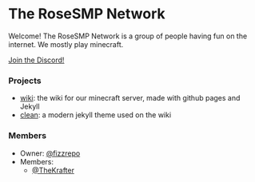 # The RoseSMP Network

Welcome! The RoseSMP Network is a group of people having fun on the internet. We mostly play minecraft. 

[Join the Discord!](https://discord.gg/cupzHvHSqP)


### Projects

 - [wiki](https://github.com/RoseSMP/wiki): the wiki for our minecraft server, made with github pages and Jekyll
 - [clean](https://github.com/RoseSMP/clean): a modern jekyll theme used on the wiki


### Members

 - Owner: [@fizzrepo](https://github.com/fizzrepo)
 - Members:
    - [@TheKrafter](https://github.com/TheKrafter)
